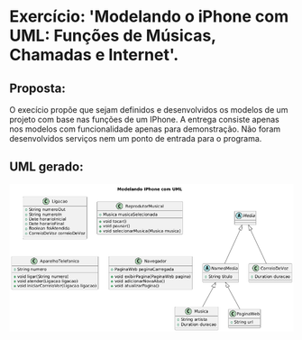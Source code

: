 # Exercício: 'Modelando o iPhone com UML: Funções de Músicas, Chamadas e Internet'.
## Proposta:
O execício propõe que sejam definidos e desenvolvidos os modelos de um projeto com base nas funções de um IPhone.
A entrega consiste apenas nos modelos com funcionalidade apenas para demonstração.
Não foram desenvolvidos serviços nem um ponto de entrada para o programa.
## UML gerado:
![Imagem do diagrama UML gerado.](/modelagem.uml.png)